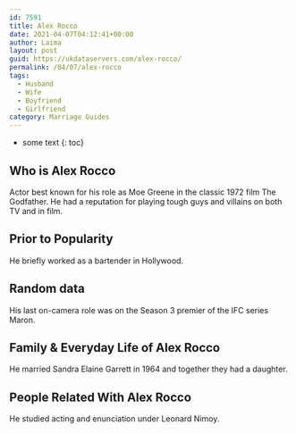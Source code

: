```yaml
---
id: 7591
title: Alex Rocco
date: 2021-04-07T04:12:41+00:00
author: Laima
layout: post
guid: https://ukdataservers.com/alex-rocco/
permalink: /04/07/alex-rocco
tags:
  - Husband
  - Wife
  - Boyfriend
  - Girlfriend
category: Marriage Guides
---
```


* some text
{: toc}


## Who is Alex Rocco
                  
                  
                  
Actor best known for his role as Moe Greene in the classic 1972 film The Godfather. He had a reputation for playing tough guys and villains on both TV and in film. 
                  
              
            
              
            
                
                
                
## Prior to Popularity
                  
                  
                  
He briefly worked as a bartender in Hollywood.
                  
              
            
              
            
                
                
                
## Random data
                  
                  
                  
His last on-camera role was on the Season 3 premier of the IFC series Maron.
                  
              
            
              
            
                
                
                
## Family & Everyday Life of Alex Rocco
                  
                  
                  
He married Sandra Elaine Garrett in 1964 and together they had a daughter.
                  
              
            
              
            
                
                
                
## People Related With Alex Rocco
                  
                  
                  
He studied acting and enunciation under Leonard Nimoy.
                  
              
            
              
            
                
              
            
              
              
            
            
              
            
          
          
          